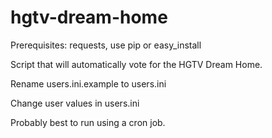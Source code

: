 hgtv-dream-home
===============

Prerequisites: requests, use pip or easy_install

Script that will automatically vote for the HGTV Dream Home.

Rename users.ini.example to users.ini

Change user values in users.ini

Probably best to run using a cron job.

